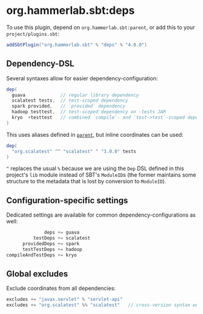 # org.hammerlab.sbt:deps

To use this plugin, depend on `org.hammerlab.sbt:parent`, or add this to your `project/plugins.sbt`:

```scala
addSbtPlugin("org.hammerlab.sbt" % "deps" % "4.0.0")
``` 

## Dependency-DSL

Several syntaxes allow for easier dependency-configuration:

```scala
dep(
  guava             // regular library dependency
  scalatest tests,  // test-scoped dependency
  spark provided,   // `provided` dependency
  hadoop testtest,  // test-scoped dependency on -tests JAR
  kryo  +testtest   // combined `compile`- and `test->test`-scoped dependency
)
```

This uses aliases defined in [`parent`](../parent/src/main/scala/org/hammerlab/sbt/plugin/Parent.scala), but inline coordinates can be used:

```scala
dep(
  "org.scalatest" ^^ "scalatest" ^ "3.0.0" tests
)
```

`^` replaces the usual `%` because we are using the `Dep` DSL defined in this project's `lib` module instead of SBT's `ModuleID`s (the former maintains some structure to the metadata that is lost by conversion to `ModuleID`).

## Configuration-specific settings

Dedicated settings are available for common dependency-configurations as well:

```scala
              deps += guava
          testDeps += scalatest
      providedDeps += spark
      testTestDeps += hadoop
compileAndTestDeps += kryo
```

## Global excludes

Exclude coordinates from all dependencies:

```scala
excludes += "javax.servlet" % "servlet-api"
excludes += "org.scalatest" %% "scalatest"   // cross-version syntax works!
```
